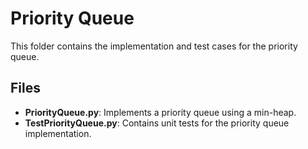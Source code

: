 # Priority Queue

This folder contains the implementation and test cases for the priority queue.

## Files
- **PriorityQueue.py**: Implements a priority queue using a min-heap.
- **TestPriorityQueue.py**: Contains unit tests for the priority queue implementation.
